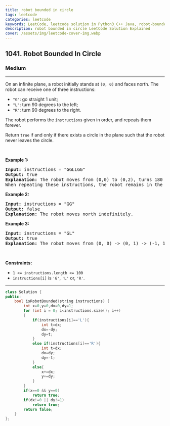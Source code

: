 ```yaml
---
title: robot bounded in circle
tags: leetcode
categories: leetcode
keywords: LeetCode, leetcode solution in Python3 C++ Java, robot-bounded-in-circle solution
description: robot bounded in circle LeetCode Solution Explained
cover: /assets/img/leetcode-cover-img.webp
---
```





<h2>1041. Robot Bounded In Circle</h2><h3>Medium</h3><hr><div><p>On an infinite plane, a robot initially stands at <code>(0, 0)</code> and faces north. The robot can receive one of three instructions:</p>

<ul>
	<li><code>"G"</code>: go straight 1 unit;</li>
	<li><code>"L"</code>: turn 90 degrees to the left;</li>
	<li><code>"R"</code>: turn 90 degrees to the right.</li>
</ul>

<p>The robot performs the <code>instructions</code> given in order, and repeats them forever.</p>

<p>Return <code>true</code> if and only if there exists a circle in the plane such that the robot never leaves the circle.</p>

<p>&nbsp;</p>
<p><strong>Example 1:</strong></p>

<pre><strong>Input:</strong> instructions = "GGLLGG"
<strong>Output:</strong> true
<strong>Explanation:</strong> The robot moves from (0,0) to (0,2), turns 180 degrees, and then returns to (0,0).
When repeating these instructions, the robot remains in the circle of radius 2 centered at the origin.</pre>

<p><strong>Example 2:</strong></p>

<pre><strong>Input:</strong> instructions = "GG"
<strong>Output:</strong> false
<strong>Explanation:</strong> The robot moves north indefinitely.</pre>

<p><strong>Example 3:</strong></p>

<pre><strong>Input:</strong> instructions = "GL"
<strong>Output:</strong> true
<strong>Explanation:</strong> The robot moves from (0, 0) -&gt; (0, 1) -&gt; (-1, 1) -&gt; (-1, 0) -&gt; (0, 0) -&gt; ...</pre>

<p>&nbsp;</p>
<p><strong>Constraints:</strong></p>

<ul>
	<li><code>1 &lt;= instructions.length &lt;= 100</code></li>
	<li><code>instructions[i]</code>&nbsp;is&nbsp;<code>'G'</code>, <code>'L'</code> or, <code>'R'</code>.</li>
</ul>
</div>

---




```cpp
class Solution {
public:
    bool isRobotBounded(string instructions) {
        int x=0,y=0,dx=0,dy=1;
        for (int i = 0; i<instructions.size(); i++)
        {
            if(instructions[i]=='L'){
                int t=dx;
                dx=-dy;
                dy=t;
            }
            else if(instructions[i]=='R'){
                int t=dx;
                dx=dy;
                dy=-t;
            }
            else{
                x+=dx;
                y+=dy;
            }
        }
        if(x==0 && y==0)
            return true;
        if(dx!=0 || dy!=1)
            return true;
        return false;
    }
};
```
